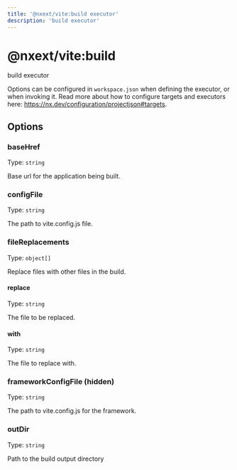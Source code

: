 ```yaml
---
title: '@nxext/vite:build executor'
description: 'build executor'
---
```


# @nxext/vite:build

build executor

Options can be configured in `workspace.json` when defining the executor, or when invoking it. Read more about how to configure targets and executors here: https://nx.dev/configuration/projectjson#targets.

## Options

### baseHref

Type: `string`

Base url for the application being built.

### configFile

Type: `string`

The path to vite.config.js file.

### fileReplacements

Type: `object[]`

Replace files with other files in the build.

#### replace

Type: `string`

The file to be replaced.

#### with

Type: `string`

The file to replace with.

### frameworkConfigFile (**hidden**)

Type: `string`

The path to vite.config.js for the framework.

### outDir

Type: `string`

Path to the build output directory
